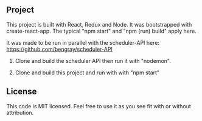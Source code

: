 ## Project

This project is built with React, Redux and Node.  It was bootstrapped with 
create-react-app. The typical "npm start" and "npm (run) build" apply here. 

It was made to be run in parallel with the scheduler-API here: https://github.com/bengray/scheduler-API

1. Clone and build the scheduler API then run it with "nodemon".

2. Clone and build this project and run with with "npm start"

## License

This code is MIT licensed. Feel free to use it as you see fit with or without attribution.